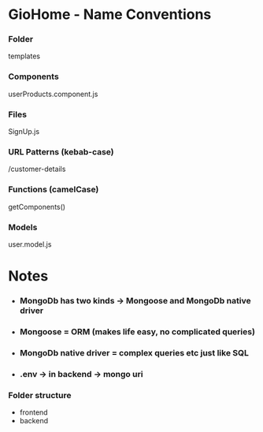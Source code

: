 # GioHome - Name Conventions 

### Folder 
templates

### Components 
userProducts.component.js

### Files 
SignUp.js

### URL Patterns (kebab-case)
/customer-details

### Functions (camelCase)
getComponents()

### Models 
user.model.js

# Notes
- ### MongoDb has two kinds -> Mongoose and MongoDb native driver
- ### Mongoose = ORM (makes life easy, no complicated queries)
- ### MongoDb native driver = complex queries etc just like SQL
- ### .env -> in backend -> mongo uri


### Folder structure 
- frontend
- backend

